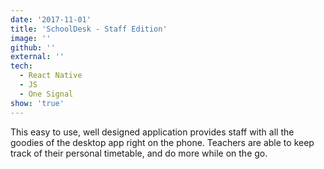 ```yaml
---
date: '2017-11-01'
title: 'SchoolDesk - Staff Edition'
image: ''
github: ''
external: ''
tech:
  - React Native
  - JS
  - One Signal
show: 'true'
---
```


This easy to use, well designed application provides staff with all the goodies of the desktop app right on the phone. Teachers are able to keep track of their personal timetable, and do more while on the go.
